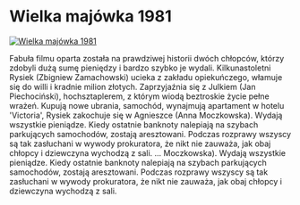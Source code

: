 Wielka majówka 1981 
=============
[![Wielka majówka 1981 ](http://vidos.pl/images/player.gif)](http://vidos.pl/wielka-majowka-1981)

 Fabuła filmu oparta została na prawdziwej historii dwóch chłopców, którzy zdobyli dużą sumę pieniędzy i bardzo szybko je wydali. Kilkunastoletni Rysiek (Zbigniew Zamachowski) ucieka z zakładu opiekuńczego, włamuje się do willi i kradnie milion złotych. Zaprzyjaźnia się z Julkiem (Jan Piechociński), hochsztaplerem, z którym wiodą beztroskie życie pełne wrażeń. Kupują nowe ubrania, samochód, wynajmują apartament w hotelu 'Victoria', Rysiek zakochuje się w Agnieszce (Anna Moczkowska). Wydają wszystkie pieniądze. Kiedy ostatnie banknoty nalepiają na szybach parkujących samochodów, zostają aresztowani. Podczas rozprawy wszyscy są tak zasłuchani w wywody prokuratora, że nikt nie zauważa, jak obaj chłopcy i dziewczyna wychodzą z sali.   ... Moczkowska). Wydają wszystkie pieniądze. Kiedy ostatnie banknoty nalepiają na szybach parkujących samochodów, zostają aresztowani. Podczas rozprawy wszyscy są tak zasłuchani w wywody prokuratora, że nikt nie zauważa, jak obaj chłopcy i dziewczyna wychodzą z sali.
